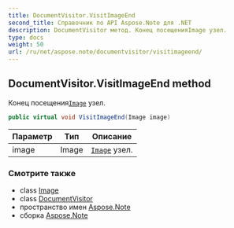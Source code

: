 ```yaml
---
title: DocumentVisitor.VisitImageEnd
second_title: Справочник по API Aspose.Note для .NET
description: DocumentVisitor метод. Конец посещенияImage узел.
type: docs
weight: 50
url: /ru/net/aspose.note/documentvisitor/visitimageend/
---
```

## DocumentVisitor.VisitImageEnd method

Конец посещения[`Image`](../../image/) узел.

```csharp
public virtual void VisitImageEnd(Image image)
```

| Параметр | Тип | Описание |
| --- | --- | --- |
| image | Image | [`Image`](../../image/) узел. |

### Смотрите также

* class [Image](../../image/)
* class [DocumentVisitor](../)
* пространство имен [Aspose.Note](../../documentvisitor/)
* сборка [Aspose.Note](../../../)


